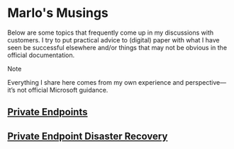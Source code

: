 # Marlo's Musings

Below are some topics that frequently come up in my discussions with customers. I try to put practical advice to (digital) paper with what I have seen be successful elsewhere and/or things that may not be obvious in the official documentation.

> [!NOTE]
> Everything I share here comes from my own experience and perspective—it’s not official Microsoft guidance.

## [Private Endpoints](./private-endpoints.md)

## [Private Endpoint Disaster Recovery](./private-endpoint-dr.md)

